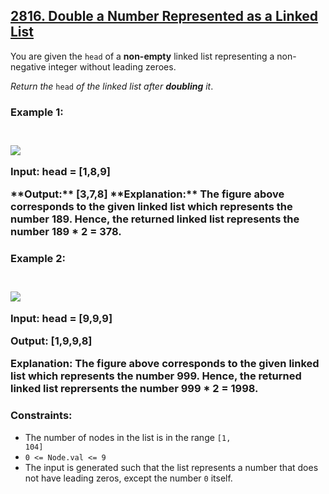 <h2> <a href = "https://leetcode.com/problems/double-a-number-represented-as-a-linked-list"> 2816. Double a Number Represented as a Linked List</a></h2>

You are given the <code>head</code> of a <strong>non-empty</strong> linked list representing a non-negative integer without leading zeroes.

<em>Return the</em> <code>head</code> <em>of the linked list after <strong>doubling</strong> it</em>.

 

<h3><strong>Example 1:</strong><h3><br>
<img src = "https://assets.leetcode.com/uploads/2023/05/28/example.png">
 <p><strong>Input:</strong> head = [1,8,9]</p>
**Output:** [3,7,8]
**Explanation:** The figure above corresponds to the given linked list which represents the number 189. Hence, the returned linked list represents the number 189 * 2 = 378.

<h3><strong>Example 2:</strong><h3><br>
<img src = "https://assets.leetcode.com/uploads/2023/05/28/example2.png">
<p><strong>Input:</strong> head = [9,9,9]<p>
<p><strong>Output:</strong> [1,9,9,8]<p>
<p><strong>Explanation:</strong> The figure above corresponds to the given linked list which represents the number 999. Hence, the returned linked list reprersents the number 999 * 2 = 1998.<p>

<h3>Constraints:</h3>

- The number of nodes in the list is in the range <code>[1, 104]</code>
- <code>0 <= Node.val <= 9</code>
- The input is generated such that the list represents a number that does not have leading zeros, except the number <code>0</code> itself.

